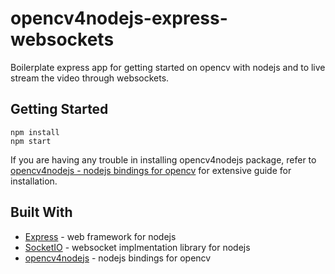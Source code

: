<meta name="google-site-verification" content="y56oYu1lXcbymnbggfBNiWraad4TbNFOUFZd1-ZG60Y" />

# opencv4nodejs-express-websockets
Boilerplate express app for getting started on opencv with nodejs and to live stream the video through websockets.

## Getting Started

```
npm install
npm start
```
If you are having any trouble in installing opencv4nodejs package, refer to [opencv4nodejs - nodejs bindings for opencv](https://github.com/justadudewhohacks/opencv4nodejs) for extensive guide for installation.


## Built With

* [Express](https://expressjs.com/) - web framework for nodejs
* [SocketIO](https://socket.io/) - websocket implmentation library for nodejs
* [opencv4nodejs](https://github.com/justadudewhohacks/opencv4nodejs) - nodejs bindings for opencv
